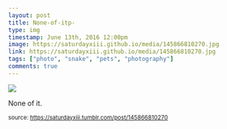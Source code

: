 ```yaml
---
layout: post
title: None-of-itp-
type: img
timestamp: June 13th, 2016 12:00pm
image: https://saturdayxiii.github.io/media/145866810270.jpg
link: https://saturdayxiii.github.io/media/145866810270.jpg
tags: ["photo", "snake", "pets", "photography"]
comments: true
---
```

<img src="https://saturdayxiii.github.io/media/145866810270.jpg"/>

None of it.
 
  
<small>source: https://saturdayxiii.tumblr.com/post/145866810270</small>